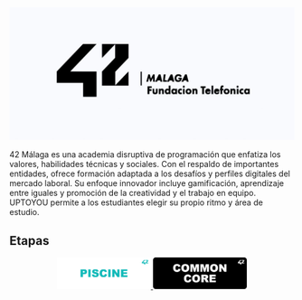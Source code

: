 ![42 Logo](https://github.com/zafraedu/42/blob/master/img/42-malaga-logo.png)

42 Málaga es una academia disruptiva de programación que enfatiza los valores, habilidades técnicas y sociales. Con el respaldo de importantes entidades, ofrece formación adaptada a los desafíos y perfiles digitales del mercado laboral. Su enfoque innovador incluye gamificación, aprendizaje entre iguales y promoción de la creatividad y el trabajo en equipo. UPTOYOU permite a los estudiantes elegir su propio ritmo y área de estudio.

## Etapas
<p float="left" align="center">
  <a href="https://github.com/zafraedu/42/42-picine">
    <img src="https://github.com/zafraedu/42/blob/master/public/piscine.png" width="33%"/>
  </a>
  <a href="https://github.com/zafraedu/42/42-cursus">
    <img src="https://github.com/zafraedu/42/blob/master/public/common_core.png" width="33%"/>
  </a>
<!--   <a href="https://github.com/zafraedu/42-discovery_web">
    <img src="https://github.com/zafraedu/42/blob/master/public/common_core.png" width="33%"/>
  </a> -->
</p>
